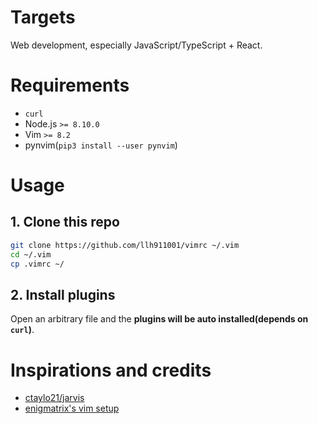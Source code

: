 # Targets

Web development, especially JavaScript/TypeScript + React.

# Requirements

- `curl`
- Node.js `>= 8.10.0`
- Vim `>= 8.2`
- pynvim(`pip3 install --user pynvim`)

# Usage

## 1. Clone this repo

```sh
git clone https://github.com/llh911001/vimrc ~/.vim
cd ~/.vim
cp .vimrc ~/
```

## 2. Install plugins

Open an arbitrary file and the **plugins will be auto installed(depends on `curl`)**.

# Inspirations and credits

- [ctaylo21/jarvis](https://github.com/ctaylo21/jarvis/blob/master/config/nvim/init.vim)
- [enigmatrix's vim setup](http://enigmatrix.me/blog/2019/06/12/my-vim-setup/)

